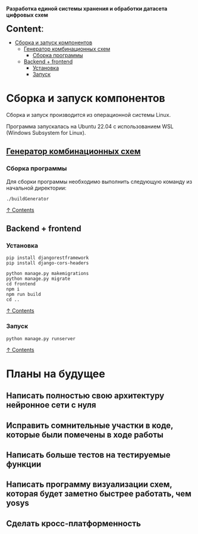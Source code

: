 **Разработка единой системы хранения и обработки датасета цифровых схем**

<font size="5">**Content**:</font>
<a name="content_rus"></a> 
- [Сборка и запуск компонентов](#build_rus)
    - [Генератор комбинационных схем](#generator_rus)
        - [Сборка программы](#generator_build_rus)
    - [Backend + frontend](#backend_frontend_rus)
        - [Установка](#install_rus)
        - [Запуск](#run_rus)
    

# Сборка и запуск компонентов
<a name="build_rus"></a> 

Сборка и запуск производится из операционной системы Linux.

Программа запускалась на Ubuntu 22.04 с использованием WSL (Windows Subsystem for Linux).

## [Генератор комбинационных схем](Generator/README.md)
<a name="generator_rus"></a> 
### Сборка программы
<a name="generator_build_rus"></a> 
Для сборки программы необходимо выполнить следующую команду из начальной директории:
```
./buildGenerator
```

[&#8593; Contents](#content_rus)

## Backend + frontend
<a name="backend_frontend_rus"></a> 
### Установка
<a name="install_rus"></a> 
```
pip install djangorestframework
pip install django-cors-headers

python manage.py makemigrations
python manage.py migrate
cd frontend
npm i
npm run build
cd ..
```

[&#8593; Contents](#content_rus)

### Запуск
<a name="run_rus"></a> 
```
python manage.py runserver
```

[&#8593; Contents](#content_rus)

# Планы на будущее
## Написать полностью свою архитектуру нейронное сети с нуля
## Исправить сомнительные участки в коде, которые были помечены в ходе работы
## Написать больше тестов на тестируемые функции
## Написать программу визуализации схем, которая будет заметно быстрее работать, чем yosys
## Сделать кросс-платформенность

